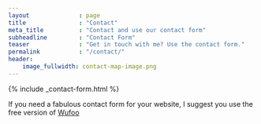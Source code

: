 ```yaml
---
layout              : page
title               : "Contact"
meta_title          : "Contact and use our contact form"
subheadline         : "Contact Form"
teaser              : "Get in touch with me? Use the contact form."
permalink           : "/contact/"
header:
    image_fullwidth: contact-map-image.png
---
```


{% include _contact-form.html %}

If you need a fabulous contact form for your website, I suggest you use the free version of [Wufoo](http://www.wufoo.com/)